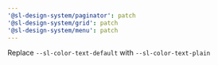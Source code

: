 ```yaml
---
'@sl-design-system/paginator': patch
'@sl-design-system/grid': patch
'@sl-design-system/menu': patch
---
```


Replace `--sl-color-text-default` with `--sl-color-text-plain`
